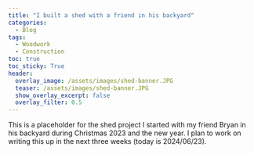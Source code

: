 ```yaml
---
title: "I built a shed with a friend in his backyard"
categories:
  - Blog
tags:
  - Woodwork
  - Construction
toc: true
toc_sticky: True
header:
  overlay_image: /assets/images/shed-banner.JPG
  teaser: /assets/images/shed-banner.JPG
  show_overlay_excerpt: false
  overlay_filter: 0.5
---
```


This is a placeholder for the shed project I started with my friend Bryan in his backyard during Christmas 2023 and the new year. I plan to work on writing this up in the next three weeks (today is 2024/06/23).

